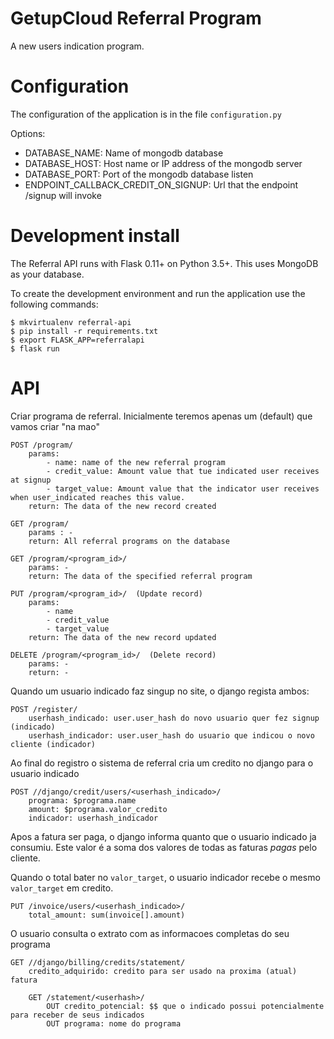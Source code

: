 # GetupCloud Referral Program

A new users indication program.

# Configuration

The configuration of the application is in the file `configuration.py`

Options:

- DATABASE_NAME: Name of mongodb database
- DATABASE_HOST: Host name or IP address of the mongodb server
- DATABASE_PORT: Port of the mongodb database listen
- ENDPOINT_CALLBACK_CREDIT_ON_SIGNUP: Url that the endpoint /signup will invoke

# Development install

The Referral API runs with Flask 0.11+ on Python 3.5+. This uses MongoDB 
as your database.

To create the development environment and run the application use the 
following commands:

    $ mkvirtualenv referral-api
    $ pip install -r requirements.txt
    $ export FLASK_APP=referralapi
    $ flask run

# API

Criar programa de referral. Inicialmente teremos apenas um (default) que vamos criar "na mao"

    POST /program/
        params:
            - name: name of the new referral program
            - credit_value: Amount value that tue indicated user receives at signup 
            - target_value: Amount value that the indicator user receives when user_indicated reaches this value.
        return: The data of the new record created

    GET /program/
        params : - 
        return: All referral programs on the database

    GET /program/<program_id>/
        params: -
        return: The data of the specified referral program

    PUT /program/<program_id>/  (Update record)
        params:
            - name
            - credit_value
            - target_value
        return: The data of the new record updated

    DELETE /program/<program_id>/  (Delete record)
        params: -
        return: -


Quando um usuario indicado faz singup no site, o django regista ambos:

    POST /register/
        userhash_indicado: user.user_hash do novo usuario quer fez signup (indicado)
        userhash_indicador: user.user_hash do usuario que indicou o novo cliente (indicador)


   Ao final do registro o sistema de referral cria um credito no django para o usuario indicado

    POST //django/credit/users/<userhash_indicado>/
        programa: $programa.name
        amount: $programa.valor_credito
        indicador: userhash_indicador


Apos a fatura ser paga, o django informa quanto que o usuario indicado ja consumiu.
Este valor é a soma dos valores de todas as faturas *pagas* pelo cliente.

Quando o total bater no `valor_target`, o usuario indicador recebe o mesmo `valor_target` em credito.

    PUT /invoice/users/<userhash_indicado>/
        total_amount: sum(invoice[].amount)


O usuario consulta o extrato com as informacoes completas do seu programa

    GET //django/billing/credits/statement/
        credito_adquirido: credito para ser usado na proxima (atual) fatura

        GET /statement/<userhash>/
            OUT credito_potencial: $$ que o indicado possui potencialmente para receber de seus indicados
            OUT programa: nome do programa

